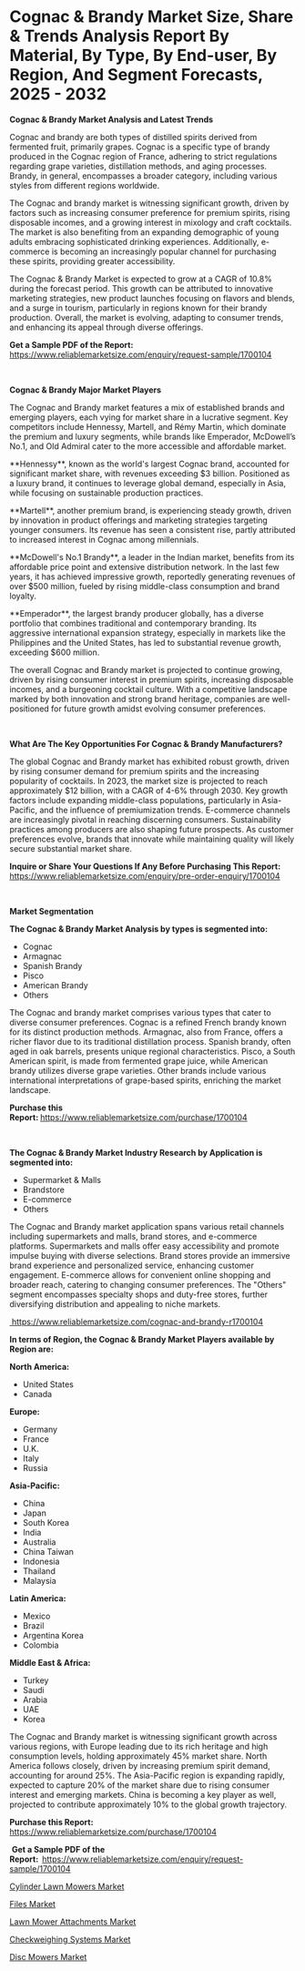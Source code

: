<p><h1>Cognac & Brandy Market Size, Share & Trends Analysis Report By Material, By Type, By End-user, By Region, And Segment Forecasts, 2025 - 2032</h1></p><p><strong>Cognac & Brandy Market Analysis and Latest Trends</strong></p>
<p><p>Cognac and brandy are both types of distilled spirits derived from fermented fruit, primarily grapes. Cognac is a specific type of brandy produced in the Cognac region of France, adhering to strict regulations regarding grape varieties, distillation methods, and aging processes. Brandy, in general, encompasses a broader category, including various styles from different regions worldwide.</p><p>The Cognac and brandy market is witnessing significant growth, driven by factors such as increasing consumer preference for premium spirits, rising disposable incomes, and a growing interest in mixology and craft cocktails. The market is also benefiting from an expanding demographic of young adults embracing sophisticated drinking experiences. Additionally, e-commerce is becoming an increasingly popular channel for purchasing these spirits, providing greater accessibility.</p><p>The Cognac & Brandy Market is expected to grow at a CAGR of 10.8% during the forecast period. This growth can be attributed to innovative marketing strategies, new product launches focusing on flavors and blends, and a surge in tourism, particularly in regions known for their brandy production. Overall, the market is evolving, adapting to consumer trends, and enhancing its appeal through diverse offerings.</p></p>
<p><strong>Get a Sample PDF of the Report:&nbsp;</strong> <a href="https://www.reliablemarketsize.com/enquiry/request-sample/1700104?utm_campaign=2955&utm_medium=2&utm_source=Github&utm_content=ia&utm_term=27032025&utm_id=cognac-brandy">https://www.reliablemarketsize.com/enquiry/request-sample/1700104</a></p>
<p>&nbsp;</p>
<p><strong>Cognac & Brandy Major Market Players</strong></p>
<p><p>The Cognac and Brandy market features a mix of established brands and emerging players, each vying for market share in a lucrative segment. Key competitors include Hennessy, Martell, and Rémy Martin, which dominate the premium and luxury segments, while brands like Emperador, McDowell’s No.1, and Old Admiral cater to the more accessible and affordable market.</p><p>**Hennessy**, known as the world's largest Cognac brand, accounted for significant market share, with revenues exceeding $3 billion. Positioned as a luxury brand, it continues to leverage global demand, especially in Asia, while focusing on sustainable production practices.</p><p>**Martell**, another premium brand, is experiencing steady growth, driven by innovation in product offerings and marketing strategies targeting younger consumers. Its revenue has seen a consistent rise, partly attributed to increased interest in Cognac among millennials.</p><p>**McDowell's No.1 Brandy**, a leader in the Indian market, benefits from its affordable price point and extensive distribution network. In the last few years, it has achieved impressive growth, reportedly generating revenues of over $500 million, fueled by rising middle-class consumption and brand loyalty.</p><p>**Emperador**, the largest brandy producer globally, has a diverse portfolio that combines traditional and contemporary branding. Its aggressive international expansion strategy, especially in markets like the Philippines and the United States, has led to substantial revenue growth, exceeding $600 million.</p><p>The overall Cognac and Brandy market is projected to continue growing, driven by rising consumer interest in premium spirits, increasing disposable incomes, and a burgeoning cocktail culture. With a competitive landscape marked by both innovation and strong brand heritage, companies are well-positioned for future growth amidst evolving consumer preferences.</p></p>
<p>&nbsp;</p>
<p><strong>What Are The Key Opportunities For Cognac & Brandy Manufacturers?</strong></p>
<p><p>The global Cognac and Brandy market has exhibited robust growth, driven by rising consumer demand for premium spirits and the increasing popularity of cocktails. In 2023, the market size is projected to reach approximately $12 billion, with a CAGR of 4-6% through 2030. Key growth factors include expanding middle-class populations, particularly in Asia-Pacific, and the influence of premiumization trends. E-commerce channels are increasingly pivotal in reaching discerning consumers. Sustainability practices among producers are also shaping future prospects. As customer preferences evolve, brands that innovate while maintaining quality will likely secure substantial market share.</p></p>
<p><strong>Inquire or Share Your Questions If Any Before Purchasing This Report:</strong> <a href="https://www.reliablemarketsize.com/enquiry/pre-order-enquiry/1700104?utm_campaign=2955&utm_medium=2&utm_source=Github&utm_content=ia&utm_term=27032025&utm_id=cognac-brandy">https://www.reliablemarketsize.com/enquiry/pre-order-enquiry/1700104</a></p>
<p>&nbsp;</p>
<p><strong>Market Segmentation</strong></p>
<p><strong>The Cognac & Brandy Market Analysis by types is segmented into:</strong></p>
<p><ul><li>Cognac</li><li>Armagnac</li><li>Spanish Brandy</li><li>Pisco</li><li>American Brandy</li><li>Others</li></ul></p>
<p><p>The Cognac and brandy market comprises various types that cater to diverse consumer preferences. Cognac is a refined French brandy known for its distinct production methods. Armagnac, also from France, offers a richer flavor due to its traditional distillation process. Spanish brandy, often aged in oak barrels, presents unique regional characteristics. Pisco, a South American spirit, is made from fermented grape juice, while American brandy utilizes diverse grape varieties. Other brands include various international interpretations of grape-based spirits, enriching the market landscape.</p></p>
<p><strong>Purchase this Report:&nbsp;</strong><a href="https://www.reliablemarketsize.com/purchase/1700104?utm_campaign=2955&utm_medium=2&utm_source=Github&utm_content=ia&utm_term=27032025&utm_id=cognac-brandy">https://www.reliablemarketsize.com/purchase/1700104</a></p>
<p>&nbsp;</p>
<p><strong>The Cognac & Brandy Market Industry Research by Application is segmented into:</strong></p>
<p><ul><li>Supermarket & Malls</li><li>Brandstore</li><li>E-commerce</li><li>Others</li></ul></p>
<p><p>The Cognac and Brandy market application spans various retail channels including supermarkets and malls, brand stores, and e-commerce platforms. Supermarkets and malls offer easy accessibility and promote impulse buying with diverse selections. Brand stores provide an immersive brand experience and personalized service, enhancing customer engagement. E-commerce allows for convenient online shopping and broader reach, catering to changing consumer preferences. The "Others" segment encompasses specialty shops and duty-free stores, further diversifying distribution and appealing to niche markets.</p></p>
<p><a href="https://www.reliablemarketsize.com/cognac-and-brandy-r1700104?utm_campaign=2955&utm_medium=2&utm_source=Github&utm_content=ia&utm_term=27032025&utm_id=cognac-brandy">&nbsp;https://www.reliablemarketsize.com/cognac-and-brandy-r1700104</a></p>
<p><strong>In terms of Region, the Cognac & Brandy Market Players available by Region are:</strong></p>
<p>
    <p> <strong> North America: </strong>
        <ul>
            <li>United States</li>
            <li>Canada</li>
        </ul>
        </p> 
    <p> <strong> Europe: </strong>
        <ul>
            <li>Germany</li>
            <li>France</li>
            <li>U.K.</li>
            <li>Italy</li>
            <li>Russia</li>
        </ul>
        </p> 
    <p> <strong> Asia-Pacific: </strong>
        <ul>
            <li>China</li>
            <li>Japan</li>
            <li>South Korea</li>
            <li>India</li>
            <li>Australia</li>
            <li>China Taiwan</li>
            <li>Indonesia</li>
            <li>Thailand</li>
            <li>Malaysia</li>
        </ul>
        </p> 
    <p> <strong> Latin America: </strong>
        <ul>
            <li>Mexico</li>
            <li>Brazil</li>
            <li>Argentina Korea</li>
            <li>Colombia</li>
        </ul>
        </p> 
    <p> <strong> Middle East & Africa: </strong>
        <ul>
            <li>Turkey</li>
            <li>Saudi</li>
            <li>Arabia</li>
            <li>UAE</li>
            <li>Korea</li>
        </ul>
    </p>
    </p>
<p><p>The Cognac and Brandy market is witnessing significant growth across various regions, with Europe leading due to its rich heritage and high consumption levels, holding approximately 45% market share. North America follows closely, driven by increasing premium spirit demand, accounting for around 25%. The Asia-Pacific region is expanding rapidly, expected to capture 20% of the market share due to rising consumer interest and emerging markets. China is becoming a key player as well, projected to contribute approximately 10% to the global growth trajectory.</p></p>
<p><strong>Purchase this Report: </strong><a href="https://www.reliablemarketsize.com/purchase/1700104?utm_campaign=2955&utm_medium=2&utm_source=Github&utm_content=ia&utm_term=27032025&utm_id=cognac-brandy">https://www.reliablemarketsize.com/purchase/1700104</a></p>
<p>&nbsp;<strong>Get a Sample PDF of the Report:&nbsp;&nbsp;</strong><a href="https://www.reliablemarketsize.com/enquiry/request-sample/1700104?utm_campaign=2955&utm_medium=2&utm_source=Github&utm_content=ia&utm_term=27032025&utm_id=cognac-brandy">https://www.reliablemarketsize.com/enquiry/request-sample/1700104</a></p>
<p><strong></strong></p>
<p><p><a href="https://www.linkedin.com/pulse/decoding-cylinder-lawn-mowers-market-dynamics-strategic-imperatives-xg3xf?utm_campaign=2955&utm_medium=2&utm_source=Github&utm_content=ia&utm_term=27032025&utm_id=cognac-brandy">Cylinder Lawn Mowers Market</a></p><p><a href="https://www.linkedin.com/pulse/files-market-size-revenue-growth-projected-84-cagr-from-2025-qqksf?utm_campaign=2955&utm_medium=2&utm_source=Github&utm_content=ia&utm_term=27032025&utm_id=cognac-brandy">Files Market</a></p><p><a href="https://www.linkedin.com/pulse/lawn-mower-attachments-market-study-report-includinginformation-uqa3f?utm_campaign=2955&utm_medium=2&utm_source=Github&utm_content=ia&utm_term=27032025&utm_id=cognac-brandy">Lawn Mower Attachments Market</a></p><p><a href="https://www.linkedin.com/pulse/checkweighing-systems-market-spectrum-usage-patterns-sector-fzkif?utm_campaign=2955&utm_medium=2&utm_source=Github&utm_content=ia&utm_term=27032025&utm_id=cognac-brandy">Checkweighing Systems Market</a></p><p><a href="https://www.linkedin.com/pulse/insightful-disc-mowers-market-analysis-recent-performance-pc0uf?utm_campaign=2955&utm_medium=2&utm_source=Github&utm_content=ia&utm_term=27032025&utm_id=cognac-brandy">Disc Mowers Market</a></p></p>